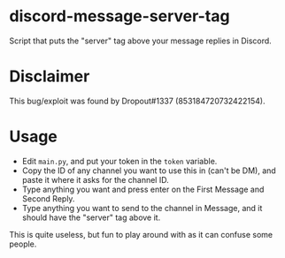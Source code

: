 # discord-message-server-tag
Script that puts the "server" tag above your message replies in Discord.  

# Disclaimer
This bug/exploit was found by Dropout#1337 (853184720732422154).  

# Usage
- Edit `main.py`, and put your token in the `token` variable.
- Copy the ID of any channel you want to use this in (can't be DM), and paste it where it asks for the channel ID.
- Type anything you want and press enter on the First Message and Second Reply.
- Type anything you want to send to the channel in Message, and it should have the "server" tag above it.

This is quite useless, but fun to play around with as it can confuse some people.

